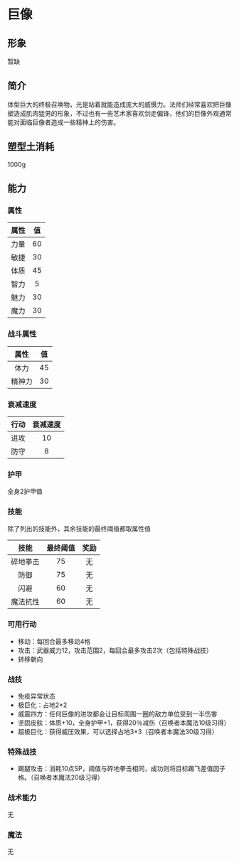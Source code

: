 # 巨像

## 形象

暂缺

## 简介

体型巨大的终极召唤物，光是站着就能造成庞大的威慑力。法师们经常喜欢把巨像塑造成肌肉猛男的形象，不过也有一些艺术家喜欢剑走偏锋，他们的巨像外观通常能对面临巨像者造成一些精神上的伤害。

## 塑型土消耗

1000g

## 能力

### 属性

属性|值
:--:|:--:
力量|60
敏捷|30
体质|45
智力|5
魅力|30
魔力|30

### 战斗属性

属性|值
:--:|:--:
体力|45
精神力|30

### 衰减速度

行动|衰减速度
:--:|:--:
进攻|10
防守|8

### 护甲

全身2护甲值

### 技能

除了列出的技能外，其余技能的最终阈值都取属性值

技能|最终阈值|奖励
:--:|:--:|:--:
碎地拳击|75|无
防御|75|无
闪避|60|无
魔法抗性|60|无

### 可用行动

* 移动：每回合最多移动4格
* 攻击：武器威力12，攻击范围2，每回合最多攻击2次（包括特殊战技）
* 转移朝向

### 战技

* 免疫异常状态
* 极巨化：占地2*2
* 威震四方：任何巨像的进攻都会让目标周围一圈的敌方单位受到一半伤害
* 坚固皮肤：体质+10，全身护甲+1，获得20％减伤（召唤者本魔法10级习得）
* 超极巨化：获得威压效果，可以选择占地3*3（召唤者本魔法30级习得）

### 特殊战技

* 踢腿攻击：消耗10点SP，阈值与碎地拳击相同，成功则将目标踢飞差值因子格。（召唤者本魔法20级习得）

### 战术能力

无

### 魔法

无